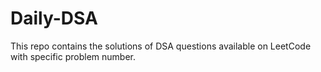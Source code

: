 # Daily-DSA
This repo contains the solutions of DSA questions available on LeetCode with specific problem number.
